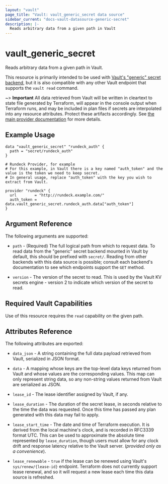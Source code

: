 ```yaml
---
layout: "vault"
page_title: "Vault: vault_generic_secret data source"
sidebar_current: "docs-vault-datasource-generic-secret"
description: |-
  Reads arbitrary data from a given path in Vault
---
```


# vault\_generic\_secret

Reads arbitrary data from a given path in Vault.

This resource is primarily intended to be used with
[Vault's "generic" secret backend](https://www.vaultproject.io/docs/secrets/generic/index.html),
but it is also compatible with any other Vault endpoint that supports
the `vault read` command.

~> **Important** All data retrieved from Vault will be
written in cleartext to state file generated by Terraform, will appear in
the console output when Terraform runs, and may be included in plan files
if secrets are interpolated into any resource attributes.
Protect these artifacts accordingly. See
[the main provider documentation](../index.html)
for more details.

## Example Usage

```hcl
data "vault_generic_secret" "rundeck_auth" {
  path = "secret/rundeck_auth"
}

# Rundeck Provider, for example
# For this example, in Vault there is a key named "auth_token" and the value is the token we need to keep secret.
# In general usage, replace "auth_token" with the key you wish to extract from Vault. 

provider "rundeck" {
  url        = "http://rundeck.example.com/"
  auth_token = data.vault_generic_secret.rundeck_auth.data["auth_token"]
}
```

## Argument Reference

The following arguments are supported:

* `path` - (Required) The full logical path from which to request data.
To read data from the "generic" secret backend mounted in Vault by
default, this should be prefixed with `secret/`. Reading from other backends
with this data source is possible; consult each backend's documentation
to see which endpoints support the `GET` method.

* `version` - The version of the secret to read. This is used by the
Vault KV secrets engine - version 2 to indicate which version of the secret
to read.

## Required Vault Capabilities

Use of this resource requires the `read` capability on the given path.

## Attributes Reference

The following attributes are exported:

* `data_json` - A string containing the full data payload retrieved from
Vault, serialized in JSON format.

* `data` - A mapping whose keys are the top-level data keys returned from
Vault and whose values are the corresponding values. This map can only
represent string data, so any non-string values returned from Vault are
serialized as JSON.

* `lease_id` - The lease identifier assigned by Vault, if any.

* `lease_duration` - The duration of the secret lease, in seconds relative
to the time the data was requested. Once this time has passed any plan
generated with this data may fail to apply.

* `lease_start_time` - The date and time of Terraform execution.
It is derived from the local machine's clock, and is
recorded in RFC3339 format UTC.
This can be used to approximate the absolute time represented by
`lease_duration`, though users must allow for any clock drift and response
latency relative to the Vault server. (_provided only as a convenience_).

* `lease_renewable` - `true` if the lease can be renewed using Vault's
`sys/renew/{lease-id}` endpoint. Terraform does not currently support lease
renewal, and so it will request a new lease each time this data source is
refreshed.
